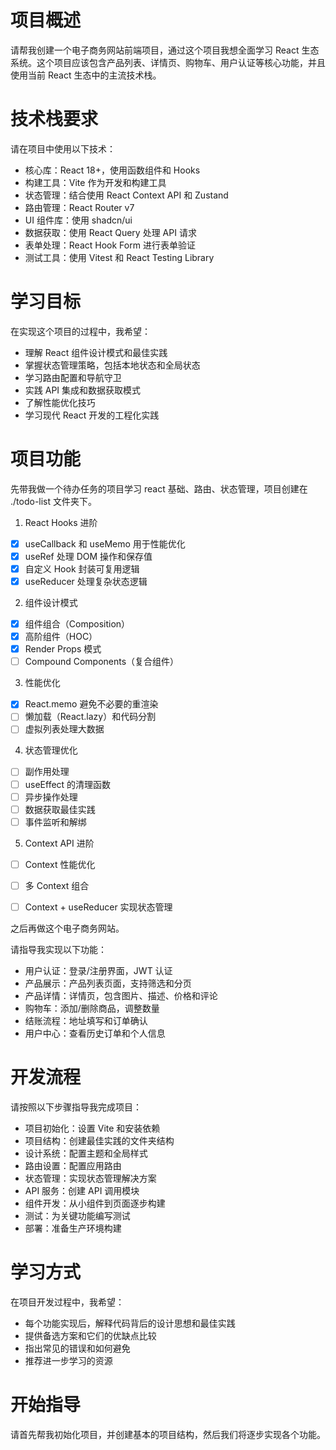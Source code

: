 
# 项目概述
请帮我创建一个电子商务网站前端项目，通过这个项目我想全面学习 React 生态系统。这个项目应该包含产品列表、详情页、购物车、用户认证等核心功能，并且使用当前 React 生态中的主流技术栈。

# 技术栈要求

请在项目中使用以下技术：

- 核心库：React 18+，使用函数组件和 Hooks
- 构建工具：Vite 作为开发和构建工具
- 状态管理：结合使用 React Context API 和 Zustand
- 路由管理：React Router v7
- UI 组件库：使用 shadcn/ui
- 数据获取：使用 React Query 处理 API 请求
- 表单处理：React Hook Form 进行表单验证
- 测试工具：使用 Vitest 和 React Testing Library

# 学习目标
在实现这个项目的过程中，我希望：

- 理解 React 组件设计模式和最佳实践
- 掌握状态管理策略，包括本地状态和全局状态
- 学习路由配置和导航守卫
- 实践 API 集成和数据获取模式
- 了解性能优化技巧
- 学习现代 React 开发的工程化实践

# 项目功能

先带我做一个待办任务的项目学习 react 基础、路由、状态管理，项目创建在 ./todo-list 文件夹下。

1. React Hooks 进阶
  - [x] useCallback 和 useMemo 用于性能优化
  - [x] useRef 处理 DOM 操作和保存值
  - [x] 自定义 Hook 封装可复用逻辑
  - [x] useReducer 处理复杂状态逻辑
2. 组件设计模式
  - [x] 组件组合（Composition）
  - [x] 高阶组件（HOC）
  - [x] Render Props 模式
  - [ ] Compound Components（复合组件）
3. 性能优化
  - [x] React.memo 避免不必要的重渲染
  - [ ] 懒加载（React.lazy）和代码分割
  - [ ] 虚拟列表处理大数据
4. 状态管理优化
  - [ ] 副作用处理
  - [ ] useEffect 的清理函数
  - [ ] 异步操作处理
  - [ ] 数据获取最佳实践
  - [ ] 事件监听和解绑
5. Context API 进阶
  - [ ] Context 性能优化
  - [ ] 多 Context 组合
  - [ ] Context + useReducer 实现状态管理


之后再做这个电子商务网站。

请指导我实现以下功能：

- 用户认证：登录/注册界面，JWT 认证
- 产品展示：产品列表页面，支持筛选和分页
- 产品详情：详情页，包含图片、描述、价格和评论
- 购物车：添加/删除商品，调整数量
- 结账流程：地址填写和订单确认
- 用户中心：查看历史订单和个人信息

# 开发流程
请按照以下步骤指导我完成项目：

- 项目初始化：设置 Vite 和安装依赖
- 项目结构：创建最佳实践的文件夹结构
- 设计系统：配置主题和全局样式
- 路由设置：配置应用路由
- 状态管理：实现状态管理解决方案
- API 服务：创建 API 调用模块
- 组件开发：从小组件到页面逐步构建
- 测试：为关键功能编写测试
- 部署：准备生产环境构建

# 学习方式
在项目开发过程中，我希望：

- 每个功能实现后，解释代码背后的设计思想和最佳实践
- 提供备选方案和它们的优缺点比较
- 指出常见的错误和如何避免
- 推荐进一步学习的资源

# 开始指导
请首先帮我初始化项目，并创建基本的项目结构，然后我们将逐步实现各个功能。